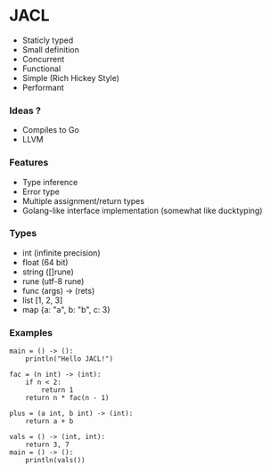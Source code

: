 # JACL

- Staticly typed
- Small definition
- Concurrent
- Functional
- Simple (Rich Hickey Style)
- Performant

### Ideas ?
- Compiles to Go
- LLVM

### Features
- Type inference
- Error type
- Multiple assignment/return types
- Golang-like interface implementation (somewhat like ducktyping)

### Types
- int (infinite precision)
- float (64 bit)
- string ([]rune)
- rune (utf-8 rune)
- func (args) -> (rets)
- list [1, 2, 3]
- map {a: "a", b: "b", c: 3}

### Examples
```
main = () -> ():
    println("Hello JACL!")
```
```
fac = (n int) -> (int):
    if n < 2:
        return 1
    return n * fac(n - 1)
```
```
plus = (a int, b int) -> (int):
    return a + b
```
```
vals = () -> (int, int):
    return 3, 7
main = () -> ():
    println(vals())
```
